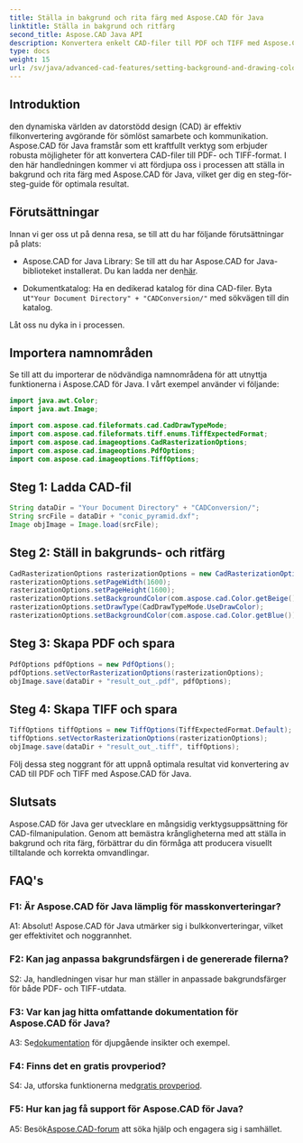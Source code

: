```yaml
---
title: Ställa in bakgrund och rita färg med Aspose.CAD för Java
linktitle: Ställa in bakgrund och ritfärg
second_title: Aspose.CAD Java API
description: Konvertera enkelt CAD-filer till PDF och TIFF med Aspose.CAD för Java. Ställ in anpassade bakgrunds- och ritfärger för visuellt fantastiska resultat.
type: docs
weight: 15
url: /sv/java/advanced-cad-features/setting-background-and-drawing-color/
---
```

## Introduktion

den dynamiska världen av datorstödd design (CAD) är effektiv filkonvertering avgörande för sömlöst samarbete och kommunikation. Aspose.CAD för Java framstår som ett kraftfullt verktyg som erbjuder robusta möjligheter för att konvertera CAD-filer till PDF- och TIFF-format. I den här handledningen kommer vi att fördjupa oss i processen att ställa in bakgrund och rita färg med Aspose.CAD för Java, vilket ger dig en steg-för-steg-guide för optimala resultat.

## Förutsättningar

Innan vi ger oss ut på denna resa, se till att du har följande förutsättningar på plats:

-  Aspose.CAD for Java Library: Se till att du har Aspose.CAD for Java-biblioteket installerat. Du kan ladda ner den[här](https://releases.aspose.com/cad/java/).

-  Dokumentkatalog: Ha en dedikerad katalog för dina CAD-filer. Byta ut`"Your Document Directory" + "CADConversion/"` med sökvägen till din katalog.

Låt oss nu dyka in i processen.

## Importera namnområden

Se till att du importerar de nödvändiga namnområdena för att utnyttja funktionerna i Aspose.CAD för Java. I vårt exempel använder vi följande:

```java
import java.awt.Color;
import java.awt.Image;

import com.aspose.cad.fileformats.cad.CadDrawTypeMode;
import com.aspose.cad.fileformats.tiff.enums.TiffExpectedFormat;
import com.aspose.cad.imageoptions.CadRasterizationOptions;
import com.aspose.cad.imageoptions.PdfOptions;
import com.aspose.cad.imageoptions.TiffOptions;
```

## Steg 1: Ladda CAD-fil

```java
String dataDir = "Your Document Directory" + "CADConversion/";
String srcFile = dataDir + "conic_pyramid.dxf";
Image objImage = Image.load(srcFile);
```

## Steg 2: Ställ in bakgrunds- och ritfärg

```java
CadRasterizationOptions rasterizationOptions = new CadRasterizationOptions();
rasterizationOptions.setPageWidth(1600);
rasterizationOptions.setPageHeight(1600);
rasterizationOptions.setBackgroundColor(com.aspose.cad.Color.getBeige());
rasterizationOptions.setDrawType(CadDrawTypeMode.UseDrawColor);
rasterizationOptions.setBackgroundColor(com.aspose.cad.Color.getBlue());
```

## Steg 3: Skapa PDF och spara

```java
PdfOptions pdfOptions = new PdfOptions();
pdfOptions.setVectorRasterizationOptions(rasterizationOptions);
objImage.save(dataDir + "result_out_.pdf", pdfOptions);
```

## Steg 4: Skapa TIFF och spara

```java
TiffOptions tiffOptions = new TiffOptions(TiffExpectedFormat.Default);
tiffOptions.setVectorRasterizationOptions(rasterizationOptions);
objImage.save(dataDir + "result_out_.tiff", tiffOptions);
```

Följ dessa steg noggrant för att uppnå optimala resultat vid konvertering av CAD till PDF och TIFF med Aspose.CAD för Java.

## Slutsats

Aspose.CAD för Java ger utvecklare en mångsidig verktygsuppsättning för CAD-filmanipulation. Genom att bemästra krångligheterna med att ställa in bakgrund och rita färg, förbättrar du din förmåga att producera visuellt tilltalande och korrekta omvandlingar.

## FAQ's

### F1: Är Aspose.CAD för Java lämplig för masskonverteringar?

A1: Absolut! Aspose.CAD för Java utmärker sig i bulkkonverteringar, vilket ger effektivitet och noggrannhet.

### F2: Kan jag anpassa bakgrundsfärgen i de genererade filerna?

S2: Ja, handledningen visar hur man ställer in anpassade bakgrundsfärger för både PDF- och TIFF-utdata.

### F3: Var kan jag hitta omfattande dokumentation för Aspose.CAD för Java?

 A3: Se[dokumentation](https://reference.aspose.com/cad/java/) för djupgående insikter och exempel.

### F4: Finns det en gratis provperiod?

 S4: Ja, utforska funktionerna med[gratis provperiod](https://releases.aspose.com/).

### F5: Hur kan jag få support för Aspose.CAD för Java?

A5: Besök[Aspose.CAD-forum](https://forum.aspose.com/c/cad/19) att söka hjälp och engagera sig i samhället.
